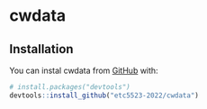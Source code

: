 
# cwdata

<!-- badges: start -->
<!-- badges: end -->


## Installation

You can instal cwdata from [GitHub](https://github.com/) with:

``` r
# install.packages("devtools")
devtools::install_github("etc5523-2022/cwdata")
```
